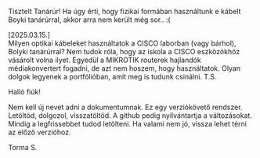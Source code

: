 Tisztelt Tanárúr! Ha úgy érti, hogy fizikai formában használtunk e kábelt Boyki tanárúrral, akkor arra nem került még sor.. :(

[2025.03.15.]  
Milyen optikai kábeleket használtatok a CISCO laborban (vagy bárhol), Bolyki tanárúrral?
Nem tudok róla, hogy az iskola a CISCO eszközökhöz vásárolt volna ilyet.
Egyedül a MIKROTIK routerek hajlandók médiakonvertert fogadni, de azt nem hoszem, hogy használtatok.
Olyan dolgok legyenek a portfólióban, amit meg is tudunk csinálni.
T.S.

Halló fiúk!

Nem kell új nevet adni a dokumentumnak.
Ez egy verziókövető rendszer. Letöltöd, dolgozol, visszatöltöd.
A github pedig nyilvántartja a változásokat. 
Mindig a legfrissebbet tudod letölteni. 
Ha valami nem jó, vissza lehet térni az előző verzióhoz.

Torma S.
